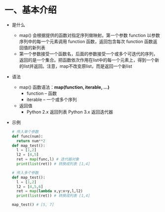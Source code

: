 # 一、基本介绍

- 是什么
  - map() 会根据提供的函数对指定序列做映射。第一个参数 function 以参数序列中的每一个元素调用 function 函数，返回包含每次 function 函数返回值的新列表
  - 第一个参数接受一个函数名，后面的参数接受一个或多个可迭代的序列，返回的是一个集合。把函数依次作用在list中的每一个元素上，得到一个新的list并返回。注意，map不改变原list，而是返回一个新list
- 语法
  - map() 函数语法：**map(function, iterable, …)**
    - function – 函数
    - iterable – 一个或多个序列
  - 返回值
    - Python 2.x 返回列表
      Python 3.x 返回迭代器

- 示例

  ```python
  # 传入单个参数
  def func(num):
  	return num**2
  def map_test(): 
  	l = [1,2]
  	l2 = [4,5]
  	ret = map(func,l) # 迭代器对象
  	print(list(ret)) # 转换成列表 [1,4]
  
  # 传入多个参数
  def map_test(): 
  	l = [1,2]
  	l2 = [4,5,6]
  	ret = map(lambda x,y:x+y,l,l2)
  	print(list(ret)) # 转换成列表 [1,4]
  
  map_test() # [5, 7]
  
  ```

  